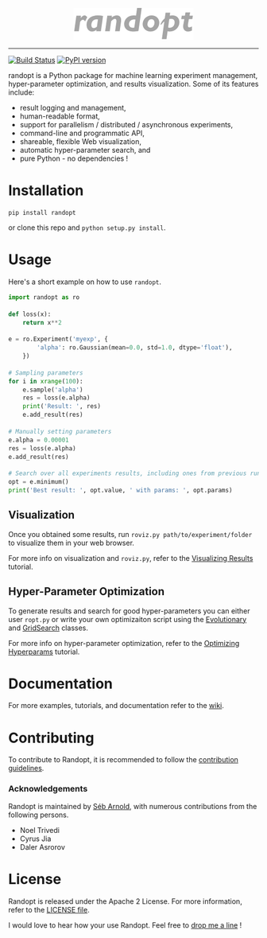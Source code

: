 <p align="center"><img src="./assets/images/logo.png" /></p>

--------------------------------------------------------------------------------

[![Build Status](https://travis-ci.org/seba-1511/randopt.svg?branch=master)](https://travis-ci.org/seba-1511/randopt)
[![PyPI version](https://badge.fury.io/py/randopt.svg)](https://badge.fury.io/py/randopt)

randopt is a Python package for machine learning experiment management, hyper-parameter optimization, and results visualization. Some of its features include:

* result logging and management,
* human-readable format,
* support for parallelism / distributed / asynchronous experiments,
* command-line and programmatic API,
* shareable, flexible Web visualization,
* automatic hyper-parameter search, and
* pure Python - no dependencies !


# Installation

```shell
pip install randopt
```
or clone this repo and `python setup.py install`.

# Usage
Here's a short example on how to use `randopt`.

```python
import randopt as ro

def loss(x):
    return x**2

e = ro.Experiment('myexp', {
        'alpha': ro.Gaussian(mean=0.0, std=1.0, dtype='float'),
    })

# Sampling parameters
for i in xrange(100):
    e.sample('alpha')
    res = loss(e.alpha)
    print('Result: ', res)
    e.add_result(res)

# Manually setting parameters
e.alpha = 0.00001
res = loss(e.alpha)
e.add_result(res)

# Search over all experiments results, including ones from previous runs
opt = e.minimum()
print('Best result: ', opt.value, ' with params: ', opt.params)
```

## Visualization

Once you obtained some results, run `roviz.py path/to/experiment/folder` to visualize them in your web browser.

For more info on visualization and `roviz.py`, refer to the [Visualizing Results]() tutorial.

## Hyper-Parameter Optimization

To generate results and search for good hyper-parameters you can either user `ropt.py` or write your own optimizaiton script using the [Evolutionary](https://github.com/seba-1511/randopt/wiki/evolutionary) and [GridSearch](https://github.com/seba-1511/randopt/wiki/grid_search) classes.

For more info on hyper-parameter optimization, refer to the [Optimizing Hyperparams]() tutorial.


# Documentation

For more examples, tutorials, and documentation refer to the [wiki](https://github.com/seba-1511/randopt/wiki).


# Contributing

To contribute to Randopt, it is recommended to follow the [contribution guidelines](CONTRIBUTING.md).

### Acknowledgements
Randopt is maintained by [Séb Arnold](http://seba1511.com), with numerous contributions from the following persons.

* Noel Trivedi
* Cyrus Jia
* Daler Asrorov

# License

Randopt is released under the Apache 2 License. For more information, refer to the [LICENSE file](LICENSE.txt).

I would love to hear how your use Randopt. Feel free to [drop me a line](http://seba1511.com) !
